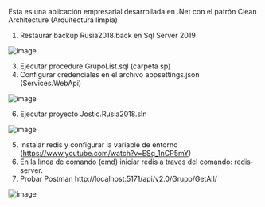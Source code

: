 Esta es una aplicación empresarial desarrollada en .Net con el patrón Clean Architecture (Arquitectura limpia)

1. Restaurar backup Rusia2018.back en Sql Server 2019
   
![image](https://github.com/Richard879/Jostic.Rusia2018/assets/36724120/3c259da6-e92c-4705-8e15-dd71cbeef1db)

3. Ejecutar procedure GrupoList.sql (carpeta sp)
4. Configurar credenciales en el archivo appsettings.json (Services.WebApi)
   
![image](https://github.com/user-attachments/assets/a1967917-4864-4bb6-8758-2360fa42a315)

6. Ejecutar proyecto Jostic.Rusia2018.sln
   
![image](https://github.com/Richard879/Jostic.Rusia2018/assets/36724120/6ae59403-e470-4664-98ad-262e4d0cea38)

5. Instalar redis y configurar la variable de entorno (https://www.youtube.com/watch?v=ESq_1nCP5mY) 
6. En la línea de comando (cmd) iniciar redis a traves del comando: redis-server.
7. Probar Postman http://localhost:5171/api/v2.0/Grupo/GetAll/
   
![image](https://github.com/Richard879/Jostic.Rusia2018/assets/36724120/4d9531f7-7a79-41b0-9633-8509b5145977)

   
   
